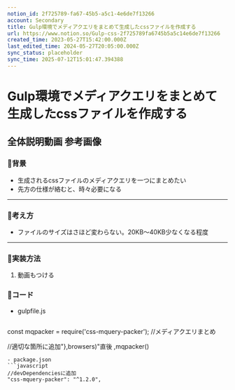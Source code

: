 ```yaml
---
notion_id: 2f725789-fa67-45b5-a5c1-4e6de7f13266
account: Secondary
title: Gulp環境でメディアクエリをまとめて生成したcssファイルを作成する
url: https://www.notion.so/Gulp-css-2f725789fa6745b5a5c14e6de7f13266
created_time: 2023-05-27T15:42:00.000Z
last_edited_time: 2024-05-27T20:05:00.000Z
sync_status: placeholder
sync_time: 2025-07-12T15:01:47.394388
---
```

# Gulp環境でメディアクエリをまとめて生成したcssファイルを作成する

全体説明動画
参考画像
---
### 🔹背景
- 生成されるcssファイルのメディアクエリを一つにまとめたい
- 先方の仕様が絡むと、時々必要になる
---
### 🔹考え方
- ファイルのサイズはさほど変わらない。20KB〜40KB少なくなる程度
---
### 🔹実装方法
1. 動画もつける
### 🔹コード
- gulpfile.js
  ```javascript
const mqpacker = require('css-mquery-packer'); //メディアクエリまとめ

//適切な箇所に追加"},browsers)"直後
,mqpacker()
  ```
- package.json
  ```javascript
//devDependenciesに追加
"css-mquery-packer": "^1.2.0",
  ```
  